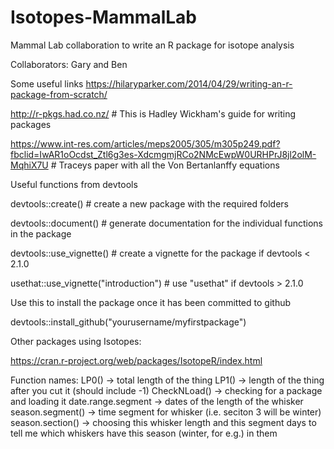 # Isotopes-MammalLab

Mammal Lab collaboration to write an R package for isotope analysis

Collaborators: Gary and Ben

Some useful links
https://hilaryparker.com/2014/04/29/writing-an-r-package-from-scratch/

http://r-pkgs.had.co.nz/  # This is Hadley Wickham's guide for writing packages

https://www.int-res.com/articles/meps2005/305/m305p249.pdf?fbclid=IwAR1oOcdst_Ztl6g3es-XdcmgmjRCo2NMcEwpW0URHPrJ8jl2olM-MqhiX7U # Traceys paper with all the Von Bertanlanffy equations

Useful functions from devtools

devtools::create() # create a new package with the required folders

devtools::document() # generate documentation for the individual functions in the package

devtools::use_vignette() # create a vignette for the package if devtools < 2.1.0

usethat::use_vignette("introduction") # use "usethat" if devtools > 2.1.0





Use this to install the package once it has been committed to github

devtools::install_github("yourusername/myfirstpackage")


Other packages using Isotopes:

https://cran.r-project.org/web/packages/IsotopeR/index.html

Function names:
LP0() -> total length of the thing
LP1() -> length of the thing after you cut it (should include -1)
CheckNLoad() -> checking for a package and loading it
date.range.segment -> dates of the length of the whisker
season.segment() -> time segment for whisker (i.e. seciton 3 will be winter)
season.section() -> choosing this whisker length and this segment days to tell me which whiskers have this season (winter, for e.g.) in them
